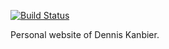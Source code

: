 [![Build Status](https://travis-ci.org/dkanbier/dkanbier.github.io.svg?branch=master)](https://travis-ci.org/dkanbier/dkanbier.github.io)

Personal website of Dennis Kanbier.
